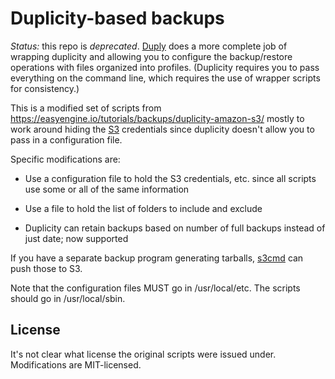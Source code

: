 # Duplicity-based backups

*Status:* this repo is *deprecated*. [Duply](http://duply.net) does a more complete job of wrapping duplicity and allowing you to configure the backup/restore operations with files organized into profiles.  (Duplicity requires you to pass everything on the command line, which requires the use of wrapper scripts for consistency.)

This is a modified set of scripts from https://easyengine.io/tutorials/backups/duplicity-amazon-s3/ mostly to work around hiding the [S3](https://aws.amazon.com/s3/) credentials since duplicity doesn't allow you to pass in a configuration file.

Specific modifications are:

* Use a configuration file to hold the S3 credentials, etc. since all scripts use some or all of the same information

* Use a file to hold the list of folders to include and exclude

* Duplicity can retain backups based on number of full backups instead of just date; now supported

If you have a separate backup program generating tarballs, [s3cmd](http://s3tools.org/s3cmd) can push those to S3.

Note that the configuration files MUST go in /usr/local/etc.  The scripts should go in /usr/local/sbin.

## License

It's not clear what license the original scripts were issued under.  Modifications are MIT-licensed.

